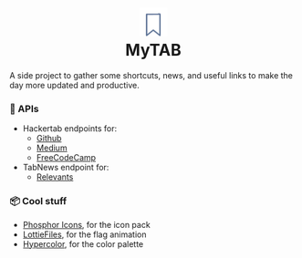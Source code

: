 <h1 align="center"><img src="./public/bookmark.gif" alt="" width="50" /><br />MyTAB</h1>

A side project to gather some shortcuts, news, and useful links to make the day more updated and productive.

### 📰 APIs

-   Hackertab endpoints for:
    -   [Github](https://api.hackertab.dev/data/v2/github/global/daily.json)
    -   [Medium](https://api.hackertab.dev/data/v2/medium/javascript.json)
    -   [FreeCodeCamp](https://api.hackertab.dev/data/v2/freecodecamp/programming.json)
-   TabNews endpoint for:
    -   [Relevants](https://www.tabnews.com.br/api/v1/contents?strategy=relevant)

### 📦 Cool stuff

-   [Phosphor Icons](https://phosphoricons.com/), for the icon pack
-   [LottieFiles](https://lottiefiles.com/), for the flag animation
-   [Hypercolor](https://hypercolor.dev/), for the color palette
